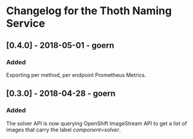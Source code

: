 # Changelog for the Thoth Naming Service

## [0.4.0] - 2018-05-01 - goern

### Added

Exporting per method, per endpoint Prometheus Metrics.

## [0.3.0] - 2018-04-28 - goern

### Added

The solver API is now querying OpenShift ImageStream API to get a list of images that carry the label _component=solver_.
